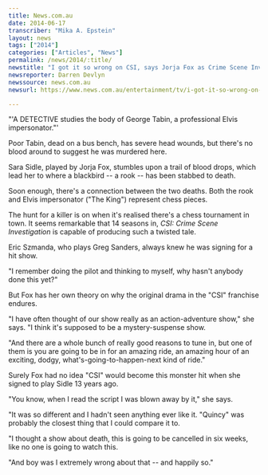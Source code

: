 ```yaml
---
title: News.com.au
date: 2014-06-17
transcriber: "Mika A. Epstein"
layout: news
tags: ["2014"]
categories: ["Articles", "News"]
permalink: /news/2014/:title/
newstitle: "I got it so wrong on CSI, says Jorja Fox as Crime Scene Investigation celebrates 14 seasons"
newsreporter: Darren Devlyn
newssource: news.com.au
newsurl: https://www.news.com.au/entertainment/tv/i-got-it-so-wrong-on-csi-says-jorja-fox-as-crime-scene-investigation-celebrates-14-seasons/story-e6frfmyi-1226957088333

---
```


"'A DETECTIVE studies the body of George Tabin, a professional Elvis impersonator."'

Poor Tabin, dead on a bus bench, has severe head wounds, but there's no blood around to suggest he was murdered here.

Sara Sidle, played by Jorja Fox, stumbles upon a trail of blood drops, which lead her to where a blackbird -- a rook -- has been stabbed to death.

Soon enough, there's a connection between the two deaths. Both the rook and Elvis impersonator ("The King") represent chess pieces.

The hunt for a killer is on when it's realised there's a chess tournament in town.
It seems remarkable that 14 seasons in, *CSI: Crime Scene Investigation* is capable of producing such a twisted tale.

Eric Szmanda, who plays Greg Sanders, always knew he was signing for a hit show.

"I remember doing the pilot and thinking to myself, why hasn't anybody done this yet?"

But Fox has her own theory on why the original drama in the "CSI" franchise endures.

"I have often thought of our show really as an action-adventure show," she says.
"I think it's supposed to be a mystery-suspense show.

"And there are a whole bunch of really good reasons to tune in, but one of them is you are going to be in for an amazing ride, an amazing hour of an exciting, dodgy, what's-going-to-happen-next kind of ride."

Surely Fox had no idea "CSI" would become this monster hit when she signed to play Sidle 13 years ago.

"You know, when I read the script I was blown away by it," she says.

"It was so different and I hadn't seen anything ever like it. "Quincy" was probably the closest thing that I could compare it to.

"I thought a show about death, this is going to be cancelled in six weeks, like no one is going to watch this.

"And boy was I extremely wrong about that -- and happily so."
